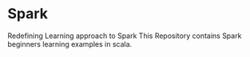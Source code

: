 # Spark
Redefining Learning approach to Spark
This Repository contains Spark beginners learning examples in scala.
